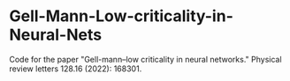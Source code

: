 # Gell-Mann-Low-criticality-in-Neural-Nets
Code for the paper "Gell-mann–low criticality in neural networks." Physical review letters 128.16 (2022): 168301.
